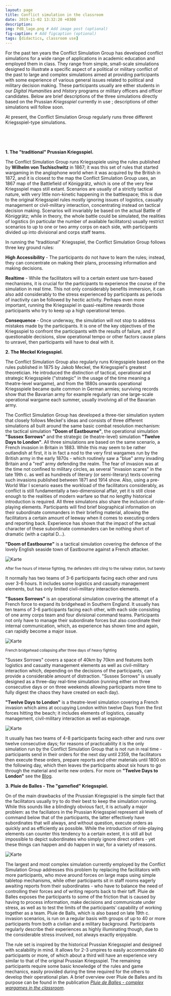 ```yaml
---
layout: page
title: Conflict simulation in the classroom
date: 2019-11-02 13:32:20 +0300
description: 
img: PdB_lage.png # Add image post (optional)
fig-caption: # Add figcaption (optional)
tags: [didactics, classroom use]
---
```


For the past ten years the Conflict Simulation Group has developed conflict simulations for a wide range of applications in academic education and employed them in class. They range from simple, small-scale simulations designed to illustrate a specific aspect of a political or military conflict of the past to large and complex simulations aimed at providing participants with some experience of various general issues related to political and military decision making. These participants usually are either students in our *Digital Humanities* and *History* programs or military officers and officer candidates. Below are brief descriptions of the three simulations directly based on the Prussian *Kriegsspiel* currently in use ; descriptions of other simulations will follow soon.

At present, the Conflict Simulation Group regularly runs three different Kriegsspiel-type simulations.
  
&nbsp;

&nbsp;

**1. The "traditional" Prussian Kriegsspiel.**

The Conflict Simulation Group runs Kriegsspiele using the rules published by **Wilhelm von Tschischwitz** in 1867; it was this set of rules that started wargaming in the anglophone world when it was acquired by the British in 1872, and it is closest to the map the Conflict Simulation Group uses, an 1867 map of the Battlefield of Königgrätz, which is one of the very few Kriegsspiel maps still extant. Scenarios are usually of a strictly tactical nature, with very little non-kinetic happening in the battlespace; this is due to the original Kriegsspiel rules mostly ignoring issues of logistics, casualty management or civil-military interaction, concentrating instead on tactical decision making. Scenarios will invariably be based on the actual Battle of Königgrätz; while in theory, the whole battle could be simulated, the realities of logistics (in particular the number of available facilitators) usually restrict scenarios to up to one or two army corps on each side, with participants divided up into divisional and corps staff teams.

In running the "traditional" Kriegsspiel, the Conflict Simulation Group follows three key ground rules:

**High Accessibility** - The participants do not have to learn the rules; instead, they can concentrate on making their plans, processing information and making decisions.

**Realtime** - While the facilitators will to a certain extent use turn-based mechanisms, it is crucial for the participants to experience the course of the simulation in real time. This not only considerably benefits immersion, it can also add considerably to the stress experienced by participants as periods of inactivity can be followed by hectic activity. Perhaps even more important, running the Kriegsspiel in quasi-realtime rewards those participants who try to keep up a high operational tempo.

**Consequence** - Once underway, the simulation will not stop to address mistakes made by the participants. It is one of the key objectives of the Kriegsspiel to confront the participants with the results of failure, and if questionable decisions, slow operational tempo or other factors cause plans to unravel, then participants will have to deal with it.
  

**2. The Meckel Kriegsspiel.**

The Conflict Simulation Group also regularly runs Kriegsspiele based on the rules published in 1875 by Jakob Meckel, the Kriegsspiel's greatest theoretician. He introduced the distinction of tactical, operational and strategic Kriegsspiele ("strategic" in the usage of the time meaning a theatre-level wargame), and from the 1880s onwards operational Kriegsspiele became quite common in German armies; surviving records show that the Bavarian army for example regularly ran one large-scale operational wargame each summer, usually involving all of the Bavarian army.

The Conflict Simulation Group has developed a three-tier simulation system that closely follows Meckel's ideas and consists of three different simulations all built around the same basic combat resolution mechanism: the tactical simulation **"Doom of Eastbourne"**, the operational simulation **"Sussex Sorrows"** and the strategic (ie theatre-level) simulation **"Twelve Days to London"**. All three simulations are based on the same scenario, a French invasion in Britain in 1883. While this may seem to be rather outlandish at first, it is in fact a nod to the very first wargames run by the British army in the early 1870s - which routinely saw a "blue" army invading Britain and a "red" army defending the realm. The fear of invasion was at the time not confined to military circles, as several "invasion scares" in the late 19th c. as well as hundreds of literary (or semi-literary) texts covering such invasions published between 1871 and 1914 show. Also, using a pre-World War I scenario eases the workload of the facilitators considerably, as conflict is still fundamentally a two-dimensional affair, yet it is still close enough to the realities of modern warfare so that no lengthy historical introduction is required. All three simulatons also share the inclusion of role-playing elements. Participants will find brief biographical information on their subordinate commanders in their briefing material, allowing the facilitators a certain amount of leeway when it comes to executing orders and reporting back. Experience has shown that the impact of the actual character of these subordinate commanders can be nothing short of dramatic (with a capital D...).

**"Doom of Eastbourne"** is a tactical simulation covering the defence of the lovely English seaside town of Eastbourne against a French attacker. 

![Karte]({{site.baseurl}}/assets/img/Eastbourne_1520.png)

<sub>After five hours of intense fighting, the defenders still cling to the railway station, but barely</sub>

It normally has two teams of 3-6 participants facing each other and runs over 3-6 hours. It includes some logistics and casualty management elements, but has only limited civil-military interaction elements.

**"Sussex Sorrows"** is an operational simulation covering the attempt of a French force to expand its bridgehead in Southern England. It usually has ten teams of 3-6 participants facing each other, with each side consisting of one army corps team and four divisional command teams. Participants not only have to manage their subordinate forces but also coordinate their internal communication, which, as experience has shown time and again, can rapidly become a major issue. 

![Karte]({{site.baseurl}}/assets/img/bridgehead_collapsing.png)

<sub>French bridgehead collapsing after three days of heavy fighting</sub>

"Sussex Sorrows" covers a space of 40km by 70km and features both logistics and casualty management elements as well as civil-military interaction which, depending on the decisions of the participants, can provide a considerable amount of distraction. "Sussex Sorrows" is usually designed as a three-day real-time simulation (running either on three consecutive days or on three weekends allowing participants more time to fully digest the chaos they have created on each day).

**"Twelve Days to London"** is a theatre-level simulation covering a French invasion which aims at occupying London within twelve Days from the first forces hitting the beach; it includes elements of logistics, casualty management, civil-military interaction as well as espionage. 

![Karte]({{site.baseurl}}/assets/img/Tag4.jpg)

It usually has two teams of 4-8 participants facing each other and runs over twelve consecutive days; for reasons of practicability it is the only simulation run by the Conflict Simulation Group that is not run in real time - participants send in their orders for the next day until 2359, the facilitators then execute these orders, prepare reports and other materials until 1800 on the following day, which then leaves the participants about six hours to go through the material and write new orders. For more on **"Twelve Days to London"** see the [Blog](https://cosimg.github.io/blog/2020/04/01/twelve-days-to-london.html).
  

**3. Pluie de Balles - The "gamefied" Kriegsspiel.**

On of the main drawbacks of the Prussian Kriegsspiel is the simple fact that the facilitators usually try to do their best to keep the simulation running. While this sounds like a blindingly obvious fact, it is actually a major problem: as the faciliators in the Prussian Kriegsspiel represent all levels of command below that of the participants, the latter effectively have subordinates that will always, and without question, execute orders as quickly and as efficiently as possible. While the introduction of role-playing elements can counter this tendency to a certain extent, it is still all but impossible to depict subordinates who simply ignore direct orders - yet these things can happen and do happen in war, for a variety of reasons. 

![Karte]({{site.baseurl}}/assets/img/pdb.jpg)

The largest and most complex simulation currently employed by the Conflict Simulation Group addresses this problem by replacing the facilitators with more participants, who move around forces on large maps using simple tabletop mechanisms, while other participants sit in staff rooms eagerly awaiting reports from their subordinates - who have to balance the need of controlling their forces and of writing reports back to their taff. Pluie de Balles exposes the participants to some of the friction that is caused by having to process information, make decisions and communicate under stress, as well as to test the limits of the participants’ capability of working together as a team. Pluie de Balls, which is also based on late 19th c. invasion scenarios, is run on a regular basis with groups of up to 40 or more participants from both a civilian and a military background. Participants regularly describe their experiences as highly illuminating though, due to the considerable stress involved, not always exactly enjoyable.

The rule set is inspired by the historical Prussian Kriegsspiel and designed with scalability in mind. It allows for 2-3 umpires to easily accommodate 40 participants or more, of which about a third will have an experience very similar to that of the original Prussian Kriegsspiel. The remaining participants require some basic knowledge of the rules and game mechanics, easily provided during the time required for the others to develop their operational plan. A brief overview over Pluie de Balles and its purpose can be found in the publication [*Pluie de Balles - complex wargames in the classroom*](http://analoggamestudies.org/2018/09/pluie-de-balles-complex-wargames-in-the-classroom/).


